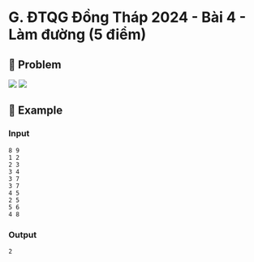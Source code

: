 # G. ĐTQG Đồng Tháp 2024 - Bài 4 - Làm đường (5 điểm)

## 📖 Problem

![](https://espresso.codeforces.com/cf0f792efc9d190f15efcf1f2b6f3ae966a4bcfc.png)
![](https://espresso.codeforces.com/fb6623f6d1d86a726e8c75c522b6bea0babb5a58.png)


## 🧠 Example

### Input

```text
8 9
1 2
2 3
3 4
3 7
3 7
4 5
2 5
5 6
4 8
```

### Output

```text
2
```


